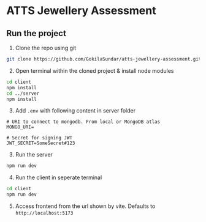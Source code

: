 # ATTS Jewellery Assessment

## Run the project

1. Clone the repo using git

```sh
git clone https://github.com/GokilaSundar/atts-jewellery-assessment.git
```

2. Open terminal within the cloned project & install node modules

```sh
cd client
npm install
cd ../server
npm install
```

3. Add `.env` with following content in server folder

```dotenv
# URI to connect to mongodb. From local or MongoDB atlas
MONGO_URI=

# Secret for signing JWT
JWT_SECRET=SomeSecret#123
```

3. Run the server

```sh
npm run dev
```

4. Run the client in seperate terminal

```sh
cd client
npm run dev
```

5. Access frontend from the url shown by vite. Defaults to `http://localhost:5173`
